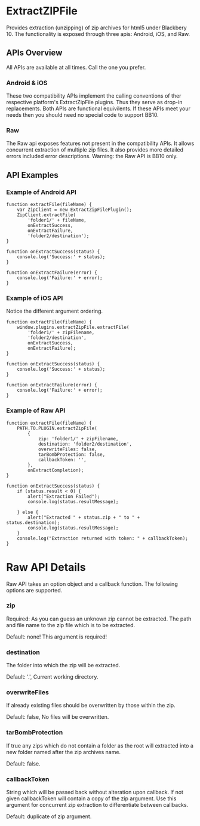 ExtractZIPFile 
==============
Provides extraction (unzipping) of zip archives for html5 under Blackbery 10.
The functionality is exposed through three apis: Android, iOS, and Raw.


APIs Overview
--------------
All APIs are available at all times. Call the one you prefer.
### Android & iOS
These two compatibility APIs implement the calling conventions of ther respective
platform's ExtractZipFile plugins. Thus they serve as drop-in replacements.
Both APIs are functional equivilents.
If these APIs meet your needs then you should need no special code to support BB10.

### Raw
The Raw api exposes features not present in the compatibility APIs. It allows
concurrent extraction of multiple zip files. It also provides more detailed
errors included error descriptions. Warning: the Raw API is BB10 only.


API Examples
--------------
### Example of Android API
	function extractFile(fileName) {
		var ZipClient = new ExtractZipFilePlugin();
		ZipClient.extractFile(
			'folder1/' + fileName,
			onExtractSuccess,
			onExtractFailure,
			'folder2/destination');
	}

	function onExtractSuccess(status) {	 
   		console.log('Success:' + status);
  	}	 
    												  
   	function onExtractFailure(error) { 
   		console.log('Failure:' + error);
   	}
	
### Example of iOS API
Notice the different argument ordering.

	function extractFile(fileName) {
		window.plugins.extractZipFile.extractFile(
			'folder1/' + zipFilename,
			'folder2/destination',
			onExtractSuccess,
			onExtractFailure);
	}

	function onExtractSuccess(status) {	 
   		console.log('Success:' + status);
  	}	 
    												  
   	function onExtractFailure(error) { 
   		console.log('Failure:' + error);
   	}
	
	
### Example of Raw API
	function extractFile(fileName) {
		PATH.TO.PLUGIN.extractZipFile(
			{
				zip: 'folder1/' + zipFilename,
				destination: 'folder2/destination',
				overwriteFiles: false,
				tarBombProtection: false,
				callbackToken: '',
			},
			onExtractCompletion);
	}

	function onExtractSuccess(status) {	
		if (status.result < 0) {
			alert("Extraction Failed");
			console.log(status.resultMessage);

		} else {
			alert("Extracted " + status.zip + " to " + status.destination);
			console.log(status.resultMessage);
		}
		console.log("Extraction returned with token: " + callbackToken);
  	}	 
    									
Raw API Details
===============
Raw API takes an option object and a callback function.
The following options are supported.

### zip
Required: As you can guess an unknown zip cannot be extracted.
The path and file name to the zip file which is to be extracted.

Default: none! This argument is required!


### destination
The folder into which the zip will be extracted.

Default: '.', Current working directory.


### overwriteFiles
If already existing files should be overwritten by those within the zip.

Default: false, No files will be overwritten.


### tarBombProtection
If true any zips which do not contain a folder as the root will extracted into a
new folder named after the zip archives name.

Default: false. 


### callbackToken
String which will be passed back without alteration upon callback. If not given
callbackToken will contain a copy of the zip argument. Use this argument for
concurrent zip extraction to differentiate between callbacks.

Default: duplicate of zip argument.

